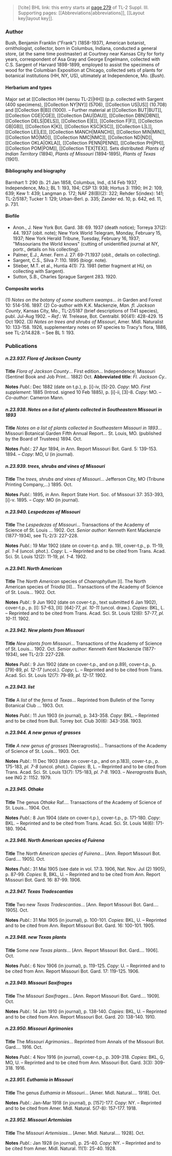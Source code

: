 > [!cite] BHL link: this entry starts at [page 279](https://www.biodiversitylibrary.org/item/103861#page/289/mode/1up) of TL-2 Suppl. III.
> Supporting pages: [[Abbreviations|abbreviations]], [[Layout key|layout key]].

### Author

Bush, Benjamin Franklin ("Frank") (1858-1937), American botanist, ornithologist, collector, born in Columbus, Indiana, conducted a general store, (at the same time postmaster) at Courtney near Kansas City for forty years, correspondent of Asa Gray and George Engelmann, collected with C.S. Sargent of Harvard 1898-1899, employed to assist the specimens of wood for the Columbian Exposition at Chicago, collected sets of plants for botanical institutions (HH, NY, US), ultimately at Independence, Mo. (*Bush*).

#### Herbarium and types

Major set at [[Collection HH (sensu TL-2)|HH]] (p.p. collected with Sargent (400 specimens), [[Collection NY|NY]] (5706), [[Collection US|US]] (10.708) and [[Collection B|B]] (1000). – Further material at [[Collection BUT|BUT]], [[Collection CGE|CGE]], [[Collection DAU|DAU]], [[Collection DBN|DBN]], [[Collection DELS|DELS]], [[Collection E|E]], [[Collection F|F]], [[Collection GB|GB]], [[Collection K|K]], [[Collection KSC|KSC]], [[Collection L|L]], [[Collection LE|LE]], [[Collection MANCH|MANCH]], [[Collection MIN|MIN]], [[Collection MO|MO]], [[Collection NMC|NMC]], [[Collection ND|ND]], [[Collection OKLA|OKLA]], [[Collection PENN|PENN]], [[Collection PH|PH]], [[Collection POM|POM]], [[Collection TEX|TEX]].
Sets distributed: *Plants of Indian Territory* (1894), *Plants of Missouri* (1894-1895), *Plants of Texas* (1901).

#### Bibliography and biography

Barnhart 1: 290 (b. 21 Jan 1858, Columbus, Ind., d.14 Feb 1937, Independence, Mo.); BL 1: 193, 194; CSP 13: 938; Hortus 3: 1190; IH 2: 109, 639; Kew 1: 439; Langman p. 172; NAF 28(B)(2): 322; Rehder 5(index): 141; TL-2/5187; Tucker 1: 129; Urban-Berl. p. 335; Zander ed. 10, p. 642, ed. 11, p. 731.

#### Biofile

- Anon., J. New York Bot. Gard. 38: 69. 1937 (death notice); Torreya 37(2): 44. 1937 (obit. note); New York World Telegram, Monday, February 15, 1937; New York Herald Tribune, Tuesday, February 16, 1937; "Missourians the World knows" (cutting of unidentified journal at NY, portr., details on his collecting).
- Palmer, E.J., Amer. Fern J. 27: 69-71.1937 (obit., details on collecting).
- Sargent, C.S., Silva 7: 110. 1895 (biogr. note).
- Stieber, M.T. et al., Huntia 4(1): 73. 1981 (letter fragment at HU, on collecting with Sargent).
- Sutton, S.B., Charles Sprague Sargent 283. 1920.

#### Composite works

(1) *Notes on the botany of some southern swamps*... *in* Garden and Forest 10: 514-516. 1897.
(2) Co-author with K.K. Mackenzie, *Man. fl. Jackson County*, Kansas City, Mo., TL-2/5187 (brief descriptions of 1141 species), publ. Jul-Aug 1902. – *Ref*.: W. Trelease, Bot. Centralbl. 90(41): 428-429. 15 Oct 1902.
(3) *Notes on trees and shrubs of Missouri*, Amer. Midl. Naturalist 10: 133-158. 1926, supplementary notes on 97 species to Tracy's flora, 1886, see TL-2/14.828. – See BL 1: 193.

### Publications

##### n.23.937. Flora of Jackson County

**Title**
*Flora of Jackson County*... First edition... Independence; Missouri (Sentinel Book and Job Print... 1882) Oct.
**Abbreviated title**: *Fl. Jackson Cy..*

**Notes**
*Publ*.: Dec 1882 (date on t.p.), p. \[i\]-iv, \[5\]-20. *Copy*: MO.
*First supplement*: 1885 (Introd. signed 10 Feb 1885), p. \[i\]-ii, \[3\]-8. *Copy*: MO. – *Co-author*: Cameron Mann.

##### n.23.938. Notes on a list of plants collected in Southeastern Missouri in 1893

**Title**
*Notes on a list of plants collected in Southeastern Missouri in 1893*... Missouri Botanical Garden Fifth Annual Report... St. Louis, MO. (published by the Board of Trustees) 1894. Oct.

**Notes**
*Publ*.: 27 Apr 1894, *in* Ann. Report Missouri Bot. Gard. 5: 139-153. 1894. – *Copy*: MO, U (in journal).

##### n.23.939. trees, shrubs and vines of Missouri

**Title**
The *trees, shrubs and vines of Missouri*... Jefferson City, MO (Tribune Printing Company,...) 1895. Oct.

**Notes**
*Publ*.: 1895, *in* Ann. Report State Hort. Soc. of Missouri 37: 353-393, \[i\]-v. 1895. – *Copy*: MO (in journal).

##### n.23.940. Lespedezas of Missouri

**Title**
The *Lespedezas of Missouri*... Transactions of the Academy of Science of St. Louis ... 1902. Oct.
*Senior author*: Kenneth Kent Mackenzie (1877-1934), see TL-2/3: 227-228.

**Notes**
*Publ*.: 19 Mar 1902 (date on cover-t.p. and p. 19), cover-t.p., p. 11-19, *pl. 1-4* (uncol. phot.).
*Copy*: L. – Reprinted and to be cited from Trans. Acad. Sci. St. Louis 12(2): 11-19, *pl. 1-4.* 1902.

##### n.23.941. North American

**Title**
The *North American* species of *Chaerophyllum* \[I\]. The North American species of *Triodia* \[II\]... Transactions of the Academy of Science of St. Louis... 1902. Oct.

**Notes**
*Publ*.: 9 Jun 1902 (date on cover-t.p., text submitted 6 Jan 1902), cover-t.p., p. \[I\]: 57-63, \[II\]: \[64\]-77, *pl. 10-11* (uncol. draw.). *Copies*: BKL, L. – Reprinted and to be cited from Trans. Acad. Sci. St. Louis 12(6): 57-77, *pl. 10-11.* 1902.

##### n.23.942. New plants from Missouri

**Title**
*New plants from Missouri*... Transactions of the Academy of Science of St. Louis... 1902. Oct.
*Senior author*: Kenneth Kent Mackenzie (1877-1934), see TL-2/3: 227-228.

**Notes**
*Publ*.: 9 Jun 1902 (date on cover-t.p., and on p.89), cover-t.p., p. \[79\]-89, *pl. 12-17* (uncol.).
*Copy*: L. – Reprinted and to be cited from Trans. Acad. Sci. St. Louis 12(7): 79-89, *pl. 12-17.* 1902.

##### n.23.943. list

**Title**
A *list* of the *ferns* of *Texas*... Reprinted from Bulletin of the Torrey Botanical Club ... 1903. Oct.

**Notes**
*Publ*.: 11 Jun 1903 (in journal), p. 343-358. *Copy*: BKL. – Reprinted and to be cited from Bull. Torrey bot. Club 30(6): 343-358. 1903.

##### n.23.944. A new genus of grasses

**Title**
*A new genus of grasses* \[Neeragrostis\]... Transactions of the Academy of Science of St. Louis... 1903. Oct.

**Notes**
*Publ*.: 11 Dec 1903 (date on cover-t.p., and on p.183), cover-t.p., p. 175-183, *pl. 7-8* (uncol. phot.). *Copies*: B, L. – Reprinted and to be cited from Trans. Acad. Sci. St. Louis 13(7): 175-183, *pl. 7-8.* 1903. – *Neeragrostis* Bush, see ING 2: 1152. 1979.

##### n.23.945. Othake

**Title**
The genus *Othake* Raf.... Transactions of the Academy of Science of St. Louis... 1904. Oct.

**Notes**
*Publ*.: 8 Jun 1904 (date on cover-t.p.), cover-t.p., p. 171-180. *Copy*: BKL. – Reprinted and to be cited from Trans. Acad. Sci. St. Louis 14(6): 171-180. 1904.

##### n.23.946. North American species of Fuirena

**Title**
The *North American species of Fuirena*... \[Ann. Report Missouri Bot. Gard.... 1905\]. Oct.

**Notes**
*Publ*.: 31 Mai 1905 (see date in vol. 17:3. 1906, Nat. Nov. Jul (2) 1905), p. 87-99. *Copies*: B, BKL, U. – Reprinted and to be cited from Ann. Report Missouri Bot. Gard. 16: 87-99. 1906.

##### n.23.947. Texas Tradescantias

**Title**
Two new *Texas Tradescantias*... \[Ann. Report Missouri Bot. Gard.... 1905\]. Oct.

**Notes**
*Publ*.: 31 Mai 1905 (in journal), p. 100-101. *Copies*: BKL, U. – Reprinted and to be cited from Ann. Report Missouri Bot. Gard. 16: 100-101. 1905.

##### n.23.948. new Texas plants

**Title**
Some *new Texas plants*... \[Ann. Report Missouri Bot. Gard.... 1906\]. Oct.

**Notes**
*Publ*.: 6 Nov 1906 (in journal), p. 119-125. *Copy*: U. – Reprinted and to be cited from Ann. Report Missouri Bot. Gard. 17: 119-125. 1906.

##### n.23.949. Missouri Saxifrages

**Title**
The *Missouri Saxifrages*... \[Ann. Report Missouri Bot. Gard.... 1909\]. Oct.

**Notes**
*Publ*.: 14 Jan 1910 (in journal), p. 138-140. *Copies*: BKL, U. – Reprinted and to be cited from Ann. Report Missouri Bot. Gard. 20: 138-140. 1910.

##### n.23.950. Missouri Agrimonies

**Title**
The *Missouri Agrimonies*... Reprinted from Annals of the Missouri Bot. Gard.... 1916. Oct.

**Notes**
*Publ*.: 4 Nov 1916 (in journal), cover-t.p., p. 309-318. *Copies*: BKL, G, MO, U. – Reprinted and to be cited from Ann. Missouri Bot. Gard. 3(3): 309-318. 1916.

##### n.23.951. Euthamia in Missouri

**Title**
The genus *Euthamia in Missouri*... \[Amer. Midl. Natural.... 1918\]. Oct.

**Notes**
*Publ*.: Jan-Mar 1918 (in journal), p. \[157\]-177. *Copy*: NY. – Reprinted and to be cited from Amer. Midl. Natural. 5(7-8): 157-177. 1918.

##### n.23.952. Missouri Artemisias

**Title**
The *Missouri Artemisias*... \[Amer. Midl. Natural.... 1928\]. Oct.

**Notes**
*Publ*.: Jan 1928 (in journal), p. 25-40. *Copy*: NY. – Reprinted and to be cited from Amer. Midl. Natural. 11(1): 25-40. 1928.


